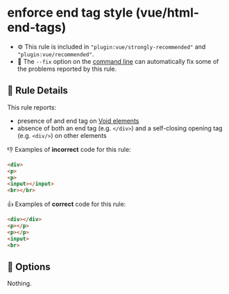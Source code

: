 # enforce end tag style (vue/html-end-tags)

- :gear: This rule is included in `"plugin:vue/strongly-recommended"` and `"plugin:vue/recommended"`.
- :wrench: The `--fix` option on the [command line](http://eslint.org/docs/user-guide/command-line-interface#fix) can automatically fix some of the problems reported by this rule.

## :book: Rule Details

This rule reports:

- presence of and end tag on [Void elements](https://www.w3.org/TR/html51/syntax.html#void-elements)
- absence of both an end tag (e.g. `</div>`) and a self-closing opening tag (e.g. `<div/>`) on other elements

:-1: Examples of **incorrect** code for this rule:

```html
<div>
<p>
<p>
<input></input>
<br></br>
```

:+1: Examples of **correct** code for this rule:

```html
<div></div>
<p></p>
<p></p>
<input>
<br>
```

## :wrench: Options

Nothing.
